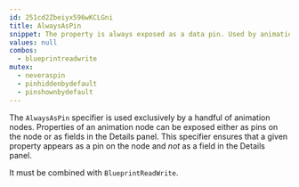 ```yaml
---
id: 251cd2Zbeiyx596wKCLGni
title: AlwaysAsPin
snippet: The property is always exposed as a data pin. Used by animation nodes.
values: null
combos:
  - blueprintreadwrite
mutex:
  - neveraspin
  - pinhiddenbydefault
  - pinshownbydefault
---
```

The `AlwaysAsPin` specifier is used exclusively by a handful of animation nodes. Properties of an animation node can be exposed either as pins on the node or as fields in the Details panel. This specifier ensures that a given property appears as a pin on the node and *not* as a field in the Details panel.

It must be combined with `BlueprintReadWrite`.
